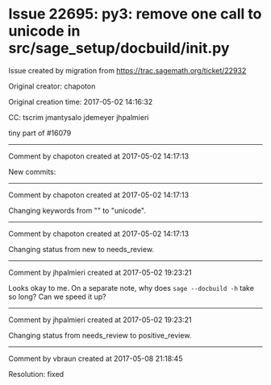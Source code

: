 # Issue 22695: py3: remove one call to unicode in src/sage_setup/docbuild/__init__.py

Issue created by migration from https://trac.sagemath.org/ticket/22932

Original creator: chapoton

Original creation time: 2017-05-02 14:16:32

CC:  tscrim jmantysalo jdemeyer jhpalmieri

tiny part of #16079


---

Comment by chapoton created at 2017-05-02 14:17:13

New commits:


---

Comment by chapoton created at 2017-05-02 14:17:13

Changing keywords from "" to "unicode".


---

Comment by chapoton created at 2017-05-02 14:17:13

Changing status from new to needs_review.


---

Comment by jhpalmieri created at 2017-05-02 19:23:21

Looks okay to me. On a separate note, why does `sage --docbuild -h` take so long? Can we speed it up?


---

Comment by jhpalmieri created at 2017-05-02 19:23:21

Changing status from needs_review to positive_review.


---

Comment by vbraun created at 2017-05-08 21:18:45

Resolution: fixed
